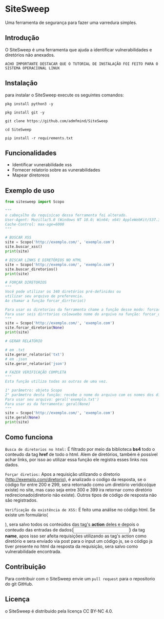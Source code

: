 # SiteSweep

Uma ferramenta de segurança para fazer uma varredura simples.

## Introdução
O SiteSweep é uma ferramenta que ajuda a identificar vulnerabilidades e diretórios não anexados.

`ACHO IMPORTANTE DESTACAR QUE O TUTORIAL DE INSTALAÇÃO FOI FEITO PARA O SISTEMA OPERACIONAL LINUX`

## Instalação
para instalar o SiteSweep execute os seguintes comandos:

```
pkg install python3 -y

pkg install git -y

git clone https://github.com/admfmind/SiteSweep

cd SiteSweep

pip install -r requirements.txt
```

## Funcionalidades
- Identificar vunerabilidade xss
- Fornecer relatorio sobre as vunerabilidades
- Mapear diretoreos

## Exemplo de uso
```py
from sitesweep import Scopo

"""
o cabeçalho da requisicao dessa ferramenta foi alterado.
User-Agent: Mozilla/5.0 (Windows NT 10.0; Win64; x64) AppleWebKit/537.36 (KHTML, like Gecko) Chrome/58.0.3029.110 Safari/537.3
Cache-Control: max-age=6000
"""

# BUSCAR XSS
site = Scopo('http://exemplo.com/', 'exemplo.com')
site.buscar_xss()
print(site)

# BISCAR LINKS E DIRETÓRIOS NO HTML
site = Scopo('http://exemplo.com/', 'exemplo.com')
site.buscar_diretorios()
print(site)

# FORÇAR DIRETORIOS
"""
Você pode utilizar os 340 diretórios pré-definidos ou
utilizar seu arquivo de preferencia.
Ao chamar a função forcar_dirrtorio()

Para usar os diretorios da ferramenta chame a função desse modo: forcar_dirrtorio(None)
Para usar seis dirrtorios colowuebo nome do arquivo na função: forcar_diretorio('exemplo.txt')
"""
site = Scopo('http://exemplo.com/', 'exemplo.com')
site.forcar_diretorio(None)
print(site)

# GERAR RELATÓRIO

# em .txt
site.gerar_relatorio('txt')
# em .json
site.gerar_relatorio('json')

# FAZER VERIFICAÇÃO COMPLETA
"""
Esta função utiliza todas as outras de uma vez.

1° parâmetro: objeto Scopo
2° parâmetro desta função: recebe o nome do arquivo com os nomes dos diretorios. ele deve receber esse nome como uma string, caso queira usar os diretórios da ferramenta, utilize como parametros o None
Para usar seu arquivo: geral('exemplo.txt')
Para usar os da ferramenta: geral(None)
"""
site = Scopo('http://exemplo.com/', 'exemplo.com')
site.geral(None)
print(site)

```

## Como funciona
`Busca de diretorios no html:` É filtrado por meio da biblioteca __bs4__ todo o conteudo da tag __href__ de todo o html. Alem de diretórios, também é possível achar links, por isso ao utilizar essa função ele registra esses links nos dados.

`Forçar diretios:` Apos a requisição utilizando o diretorio (http://exemplo.com/diretorio), é analizado o codigo da resposta, se o código for entre 200 e 299, sera retornado como um diretório veridico(que existe) no site, mas caso seja entre 300 e 399 ira retornar como diretório redirecionado(diretorio não existe). Outros tipos de código de resposta não são registrados.

`Verificação da existência de XSS:` É feito uma análise no código html. Se existe um formulário(<form>), sera salvo todos os conteúdos das tag's __action__ deles e depois o conteudo das entradas de dados(<input>) da tag __name__, apos isso ser afeita requisições utilizando as tag's action como diretório e sera enviado via post para o input um código js, se o código js tiver presente no html da resposta da requisição, sera salvo como vulnerabilidade encontrada.

## Contribuição
Para contribuir com o SiteSweep envie um `pull request` para o repositorio do git GitHub.

## Licença
o SiteSweep é distribuido pela licença CC BY-NC 4.0.

